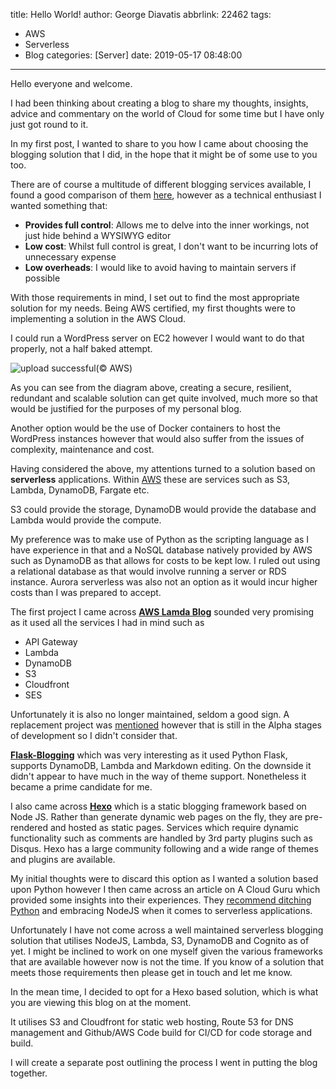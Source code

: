 title: Hello World!
author: George Diavatis
abbrlink: 22462
tags:
  - AWS
  - Serverless
  - Blog
categories: [Server]
date: 2019-05-17 08:48:00
---
Hello everyone and welcome.

I had been thinking about creating a blog to share my thoughts, insights, advice and commentary on the world of Cloud for some time but I have only just got round to it.

In my first post, I wanted to share to you how I came about choosing the blogging solution that I did, in the hope that it might be of some use to you too.

There are of course a multitude of different blogging services available, I found a good comparison of them [here](https://themeisle.com/blog/best-free-blogging-sites), however as a technical enthusiast I wanted something that:

- **Provides full control**: Allows me to delve into the inner workings, not just hide behind a WYSIWYG editor
- **Low cost**: Whilst full control is great, I don't want to be incurring lots of unnecessary expense
- **Low overheads**: I would like to avoid having to maintain servers if possible

With those requirements in mind, I set out to find the most appropriate solution for my needs. Being AWS certified, my first thoughts were to implementing a solution in the AWS Cloud.

I could run a WordPress server on EC2 however I would want to do that properly, not a half baked attempt.

![upload successful](/images/pasted-1.png)(© AWS)

As you can see from the diagram above, creating a secure, resilient, redundant and scalable solution can get quite involved, much more so that would be justified for the purposes of my personal blog.

Another option would be the use of Docker containers to host the WordPress instances however that would also suffer from the issues of complexity, maintenance and cost.

Having considered the above, my attentions turned to a solution based on **serverless** applications. Within [AWS](https://aws.amazon.com/serverless/) these are services such as S3, Lambda, DynamoDB, Fargate etc.

S3 could provide the storage, DynamoDB would provide the database and Lambda  would provide the compute.

My preference was to make use of Python as the scripting language as I have experience in that and a NoSQL database natively provided by AWS such as DynamoDB as that allows for costs to be kept low. I ruled out using a relational database as that would involve running a server or RDS instance. Aurora serverless was also not an option as it would incur higher costs than I was prepared to accept.

The first project I came across **[AWS Lamda Blog](https://github.com/sirceljm/aws-lambda-blog)** sounded very promising as it used all the services I had in mind such as

- API Gateway
- Lambda
- DynamoDB
- S3
- Cloudfront
- SES

Unfortunately it is also no longer maintained, seldom a good sign. A replacement project was [mentioned](https://awly.io/) however that is still in the Alpha stages of development so I didn't consider that.

**[Flask-Blogging](https://github.com/gouthambs/Flask-Blogging)** which was very interesting as it used Python Flask, supports DynamoDB, Lambda and Markdown editing. On the downside it didn't appear to have much in the way of theme support. Nonetheless it became a prime candidate for me.

I also came across **[Hexo](https://hexo.io)** which is a static blogging framework based on Node JS. Rather than generate dynamic web pages on the fly, they are pre-rendered and hosted as static pages. Services which require dynamic functionality such as comments are handled by 3rd party plugins such as Disqus.
Hexo has a large community following and a wide range of themes and plugins are available.

My initial thoughts were to discard this option as I wanted a solution based upon Python however I then came across an article on A Cloud Guru which provided some insights into their experiences. They [recommend ditching Python](https://read.acloud.guru/six-months-of-serverless-lessons-learned-f6da86a73526) and embracing NodeJS when it comes to serverless applications.

Unfortunately I have not come across a well maintained serverless blogging solution that utilises NodeJS, Lambda, S3, DynamoDB and Cognito as of yet. I might be inclined to work on one myself given the various frameworks that are available however now is not the time. If you know of a solution that meets those requirements then please get in touch and let me know.

In the mean time, I decided to opt for a Hexo based solution, which is what you are viewing this blog on at the moment.

It utilises S3 and Cloudfront for static web hosting, Route 53 for DNS management and Github/AWS Code build for CI/CD for code storage and build.

I will create a separate post outlining the process I went in putting the blog together.
